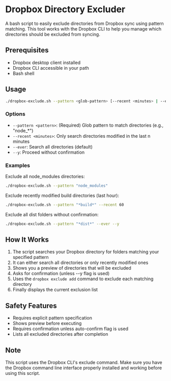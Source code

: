 # Dropbox Directory Excluder

A bash script to easily exclude directories from Dropbox sync using pattern matching. This tool works with the Dropbox CLI to help you manage which directories should be excluded from syncing.

## Prerequisites

- Dropbox desktop client installed
- Dropbox CLI accessible in your path
- Bash shell

## Usage

```bash
./dropbox-exclude.sh --pattern <glob-pattern> [--recent <minutes> | --ever] [--y]
```

### Options

- `--pattern <pattern>`: (Required) Glob pattern to match directories (e.g., "node\_\*")
- `--recent <minutes>`: Only search directories modified in the last n minutes
- `--ever`: Search all directories (default)
- `--y`: Proceed without confirmation

### Examples

Exclude all node_modules directories:

```bash
./dropbox-exclude.sh --pattern "node_modules"
```

Exclude recently modified build directories (last hour):

```bash
./dropbox-exclude.sh --pattern "*build*" --recent 60
```

Exclude all dist folders without confirmation:

```bash
./dropbox-exclude.sh --pattern "*dist*" --ever --y
```

## How It Works

1. The script searches your Dropbox directory for folders matching your specified pattern
2. It can either search all directories or only recently modified ones
3. Shows you a preview of directories that will be excluded
4. Asks for confirmation (unless --y flag is used)
5. Uses the `dropbox exclude add` command to exclude each matching directory
6. Finally displays the current exclusion list

## Safety Features

- Requires explicit pattern specification
- Shows preview before executing
- Requires confirmation unless auto-confirm flag is used
- Lists all excluded directories after completion

## Note

This script uses the Dropbox CLI's exclude command. Make sure you have the Dropbox command line interface properly installed and working before using this script.
